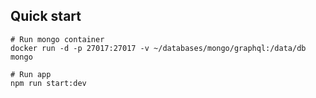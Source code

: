## Quick start

```
# Run mongo container
docker run -d -p 27017:27017 -v ~/databases/mongo/graphql:/data/db mongo

# Run app
npm run start:dev
```
